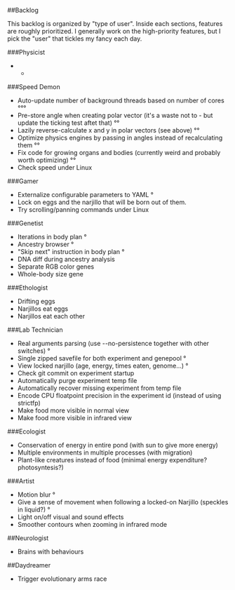 ##Backlog

This backlog is organized by "type of user". Inside each sections, features are roughly prioritized.
I generally work on the high-priority features, but I pick the "user" that tickles my fancy each day.

###Physicist

* -

###Speed Demon

* Auto-update number of background threads based on number of cores °°°
* Pre-store angle when creating polar vector (it's a waste not to - but update the ticking test aftet that) °°
* Lazily reverse-calculate x and y in polar vectors (see above) °°
* Optimize physics engines by passing in angles instead of recalculating them °°
* Fix code for growing organs and bodies (currently weird and probably worth optimizing) °°
* Check speed under Linux

###Gamer

* Externalize configurable parameters to YAML °
* Lock on eggs and the narjillo that will be born out of them.
* Try scrolling/panning commands under Linux

###Genetist

* Iterations in body plan °
* Ancestry browser °
* "Skip next" instruction in body plan °
* DNA diff during ancestry analysis
* Separate RGB color genes
* Whole-body size gene

###Ethologist

* Drifting eggs
* Narjillos eat eggs
* Narjillos eat each other

###Lab Technician

* Real arguments parsing (use --no-persistence together with other switches) °
* Single zipped savefile for both experiment and genepool °
* View locked narjillo (age, energy, times eaten, genome...) °
* Check git commit on experiment startup
* Automatically purge experiment temp file
* Automatically recover missing experiment from temp file
* Encode CPU floatpoint precision in the experiment id (instead of using strictfp)
* Make food more visible in normal view
* Make food more visible in infrared view

###Ecologist

* Conservation of energy in entire pond (with sun to give more energy)
* Multiple environments in multiple processes (with migration)
* Plant-like creatures instead of food (minimal energy expenditure? photosyntesis?)

###Artist

* Motion blur °
* Give a sense of movement when following a locked-on Narjillo (speckles in liquid?) °
* Light on/off visual and sound effects
* Smoother contours when zooming in infrared mode

##Neurologist

* Brains with behaviours

##Daydreamer

* Trigger evolutionary arms race
